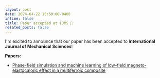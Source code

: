 ```yaml
---
layout: post
date: 2024-04-22 15:59:00-0400
inline: false
title: Paper accepted at IJMS 🎉
related_posts: false
---
```

I'm excited to announce that our paper has been accepted to **International Journal of Mechanical Sciences**!

**Papers:**
- [Phase-field simulation and machine learning of low-field magneto-elastocaloric effect in a multiferroic composite](https://www.sciencedirect.com/science/article/pii/S0020740324003588?via%3Dihub)


